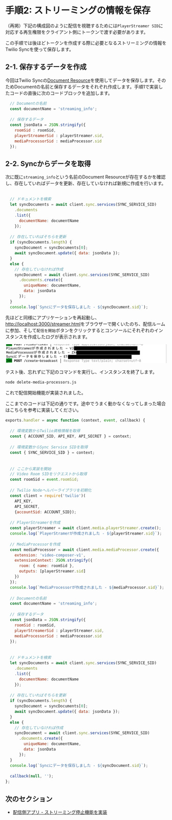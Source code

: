 # 手順2: ストリーミングの情報を保存

（再掲）下記の構成図のように配信を視聴するためには`PlayerStreamer SID`に対応する再生権限をクライアント側にトークンで渡す必要があります。

この手順では後ほどトークンを作成する際に必要となるストリーミングの情報をTwilio Syncを使って保存します。

## 2-1. 保存するデータを作成

今回はTwilio Syncの[Document Resource](https://www.twilio.com/docs/sync/api/document-resource)を使用してデータを保存します。そのためDocumentの名前と保存するデータをそれぞれ作成します。手順1で実装したコードの直後に次のコードブロックを追加します。

```js
  // Documentの名前
  const documentName = 'streaming_info';
  
  // 保存するデータ
  const jsonData = JSON.stringify({
    roomSid : roomSid,
    playerStreamerSid : playerStreamer.sid,
    mediaProcessorSid : mediaProcessor.sid
  });
```

## 2-2. Syncからデータを取得

次に既に`streaming_info`という名前のDocument Resourceが存在するかを確認し、存在していればデータを更新、存在していなければ新規に作成を行います。

```js

  // ドキュメントを検索
  let syncDocuments = await client.sync.services(SYNC_SERVICE_SID)
    .documents
    .list({
      documentName: documentName
    });
    
  // 存在していればそちらを更新
  if (syncDocuments.length) {
    syncDocument = syncDocuments[0];
    await syncDocument.update({ data: jsonData });
  }
  else {
    // 存在していなければ作成
    syncDocument = await client.sync.services(SYNC_SERVICE_SID)
      .documents.create({
        uniqueName: documentName,
        data: jsonData
      });
  }
  console.log(`Syncにデータを保存しました - ${syncDocument.sid}`);
```

先ほどと同様にアプリケーションを再起動し、[http://localhost:3000/streamer.html](http://localhost:3000/streamer.html)をブラウザーで開くいたのち、配信ルームに参加、そして`配信を開始`ボタンをクリックするとコンソールにそれぞれのインスタンスを作成したログが表示されます。

![Streamer App](../../assets/02-streaming-started-sync.png)

テスト後、忘れずに下記のコマンドを実行し、インスタンスを終了します。

```bash
node delete-media-processors.js
```

これで配信開始機能が実装されました。

ここまでのコードは下記の通りです。途中でうまく動かなくなってしまった場合はこちらを参考に実装してください。

```js
exports.handler = async function (context, event, callback) {

  // 環境変数からTwilio資格情報を取得
  const { ACCOUNT_SID, API_KEY, API_SECRET } = context;

  // 環境変数からSync Service SIDを取得
  const { SYNC_SERVICE_SID } = context;


  // ここから実装を開始
  // Video Room SIDをリクエストから取得
  const roomSid = event.roomSid;

  // Twilio Nodeヘルパーライブラリを初期化
  const client = require('twilio')(
    API_KEY, 
    API_SECRET, 
    {accountSid: ACCOUNT_SID});

  // PlayerStreamerを作成
  const playerStreamer = await client.media.playerStreamer.create();
  console.log(`PlayerStramerが作成されました - ${playerStreamer.sid}`);

  // MediaProcessorを作成
  const mediaProcessor = await client.media.mediaProcessor.create({
    extension: 'video-composer-v1',
    extensionContext: JSON.stringify({
      room: { name: roomSid },
      outputs: [playerStreamer.sid]
    })
  });
  console.log(`MediaProcessorが作成されました - ${mediaProcessor.sid}`);

  // Documentの名前
  const documentName = 'streaming_info';

  // 保存するデータ
  const jsonData = JSON.stringify({
    roomSid : roomSid,
    playerStreamerSid : playerStreamer.sid,
    mediaProcessorSid : mediaProcessor.sid
  });
  

  // ドキュメントを検索
  let syncDocuments = await client.sync.services(SYNC_SERVICE_SID)
    .documents
    .list({
      documentName: documentName
    });

  // 存在していればそちらを更新
  if (syncDocuments.length) {
    syncDocument = syncDocuments[0];
    await syncDocument.update({ data: jsonData });
  }
  else {
    // 存在していなければ作成
    syncDocument = await client.sync.services(SYNC_SERVICE_SID)
      .documents.create({
        uniqueName: documentName,
        data: jsonData
      });
  }
  console.log(`Syncにデータを保存しました - ${syncDocument.sid}`);

  callback(null, '');
};
```

## 次のセクション

- [配信側アプリ - ストリーミング停止機能を実装](../03-Streamer-Stop-Broadcast/00-Overview.md)